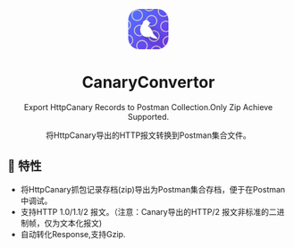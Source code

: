 
<p align="center">

<img src="icon.png" style="width:72px;border-radius:20px;"/>

</p>

<div align="center">

# CanaryConvertor
Export HttpCanary Records to Postman Collection.Only Zip Achieve Supported.

将HttpCanary导出的HTTP报文转换到Postman集合文件。

</div>

## 🍱 特性
* 将HttpCanary抓包记录存档(zip)导出为Postman集合存档，便于在Postman中调试。
* 支持HTTP 1.0/1.1/2 报文。（注意：Canary导出的HTTP/2 报文非标准的二进制帧，仅为文本化报文)
* 自动转化Response,支持Gzip.

